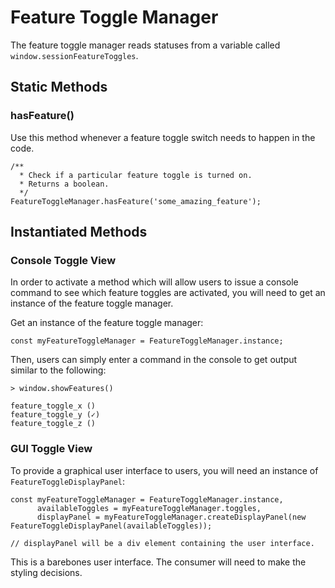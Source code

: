 # Feature Toggle Manager

The feature toggle manager reads statuses from a variable called `window.sessionFeatureToggles`.

## Static Methods
### hasFeature()
Use this method whenever a feature toggle switch needs to happen in the code.
```
/**
  * Check if a particular feature toggle is turned on.
  * Returns a boolean.
  */
FeatureToggleManager.hasFeature('some_amazing_feature');
```

## Instantiated Methods
### Console Toggle View
In order to activate a method which will allow users to issue a console command to see which feature toggles are activated, you will need to get an instance of the feature toggle manager.

Get an instance of the feature toggle manager:
```
const myFeatureToggleManager = FeatureToggleManager.instance;
```

Then, users can simply enter a command in the console to get output similar to the following:
```
> window.showFeatures()

feature_toggle_x ()
feature_toggle_y (✓)
feature_toggle_z ()
```

### GUI Toggle View
To provide a graphical user interface to users, you will need an instance of `FeatureToggleDisplayPanel`:
```
const myFeatureToggleManager = FeatureToggleManager.instance,
      availableToggles = myFeatureToggleManager.toggles,
      displayPanel = myFeatureToggleManager.createDisplayPanel(new FeatureToggleDisplayPanel(availableToggles));

// displayPanel will be a div element containing the user interface.
```

This is a barebones user interface. The consumer will need to make the styling decisions.
